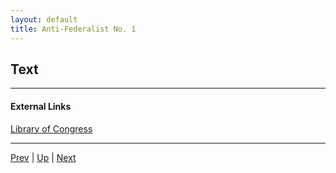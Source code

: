 ```yaml
---
layout: default
title: Anti-Federalist No. 1
---
```


## Text

---
#### External Links
[Library of Congress]()

---

[Prev](README.md) | [Up](README.md) | [Next](2.md)
